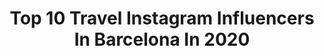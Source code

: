 ---
title: Top 10 Travel Instagram Influencers In Barcelona In 2020
description: >-
  Find top travel Instagram influencers in Barcelona in 2020. Most popular hashtags: #barcelona #travel #travelphotography #spain.
platform: Instagram
hits: 310
text_top: See the top-rated Instagram influencers on inBeat.
text_bottom: Our database aggregates 310 Instagram influencers like this in Barcelona, Spain for you to collaborate.
profiles:
  - username: "lo_lo_rina"
    fullname: >-
      L🅾️rin🅰️🛩
    bio: >-
      out there doin lots of stuff and things👧🏽. just pipi longstocking 💃🏼 💪gym freak f*ck racism🌏 #2fast4yall ✈️ ʎlɟ ⅋ ʇıɟ #flightattendant
    location: "Spain"
    followers: 5237
    engagement: 1872
    commentsToLikes: 0.068057
    id: ck9wf04gkmo900j78llzxtv6n
    verified: false
    hashtags: "#iamtb, #girlswhotravel, #creative, #blondesandcookies"
  - username: "nico_sosa_"
    fullname: >-
      Nicolás Ithiel Sosa 💎
    bio: >-
      Cada día escribes la historia de tu vida! 📝💫 📌| Rosario 📚| Marketing 🌎| 🇦🇷🇵🇦🇺🇸🇮🇹🇪🇸🇫🇷🇻🇦
    location: "Spain"
    followers: 7084
    engagement: 850
    commentsToLikes: 0.001967
    id: ck15ud2llmkdw0i190v7i0khm
    verified: false
    hashtags: "#sicily, #marsella, #francia, #travel"
  - username: "emilyginni"
    fullname: >-
      Emilia Giniyatova 🇷🇺🇪🇸
    bio: >-
      💠Figure skater,Spanish championship winner’19 💠Ambassador @chiquesport @giegi_by_karisma 💠Ambassador @goldenhorseskates 💠Run by @sabinagin
    location: "Spain"
    followers: 87461
    engagement: 280
    commentsToLikes: 0.028162
    id: ckf5lj4onprib0j23zwih6p39
    verified: false
    hashtags: "#chiquesquad, #rollergirl, #patinajeartistico, #roller"
  - username: "shootwithjuan"
    fullname: >-
      Juan 🇨🇴 Travel • Barcelona
    bio: >-
      📸 Barcelona-based freelance photographer & videographer 💻 Social media specialist & community builder 👇🏽PRINTS • PHOTOSHOOTS • PRESETS
    location: "Spain"
    followers: 11673
    engagement: 1062
    commentsToLikes: 0.163030
    id: ck0ucoxtphe4g0i19p1la5o03
    verified: false
    hashtags: "#ig, #loves, #prettycities, #forbestravelguide"
  - username: "aina.simon"
    fullname: >-
      AINA SIMON
    bio: >-
      Fashion • Food • Travel ✈️ | Barcelona - Madrid| 💌 ainasimonm@gmail.com
    location: "Spain"
    followers: 301725
    engagement: 670
    commentsToLikes: 0.006882
    id: ck0vyy6sp6d680i19gk2enc5c
    verified: false
    hashtags: "#elvive, #dalem, #porquetupelolovale, #noongirls"
  - username: "harris_jrt"
    fullname: >-
      🄷🄰🅁🅁🄸🅂 ♂️
    bio: >-
      I'ᴍ Hᴀᴿᴿɪs 🐕Jᴀᴄᴋᴿᴜsᴇʟʟ Creator📍#trueloverpets #petinblack 🎊1er.Aniversario 🎊 🎂17/03/2018 Barcelona Travel Addict🌏 🇪🇸🇮🇹🇭🇷🇧🇦🇸🇮🇫🇷
    location: "Spain"
    followers: 16567
    engagement: 815
    commentsToLikes: 0.145745
    id: ck6u5hw869q7x0j717xf5ruhh
    verified: false
    hashtags: "#mydogisthecutest, #jrtofinstagram, #jrtlove, #dogsworld"
  - username: "storiesofmytrips"
    fullname: >-
      Historias de mis viajes ✨
    bio: >-
      📷Travel Photography 👫Mafe + Lucas 🎈Looking for beauty in cultures around the world 🌏Zero plastic - Responsible travel 📍Barcelona 👇🏼#travelblog EN/ES
    location: "Spain"
    followers: 2249
    engagement: 1379
    commentsToLikes: 0.202910
    id: ckaownbii9lmq0i78q960ehfh
    verified: false
    hashtags: "#livingbythesea, #morocco, #mydubai, #splendid"
  - username: "davidpr1990"
    fullname: >-
      David Palacios Rubio
    bio: >-
      Journalist | Travel&Food | Barcelona. #luxurylifestyle #staycation #hospitality #finedining
    location: "Spain"
    followers: 20919
    engagement: 276
    commentsToLikes: 0.001102
    id: ck6tj8rcd28850j710gn8jpi0
    verified: false
    hashtags: "#foodiegram, #alcohol, #traveltheworld, #picoftheday"
  - username: "danirull.official"
    fullname: >-
      danielrull
    bio: >-
      HAIR & MAKEUP ARTIST / DIOR / CREATIVE DIRECTOR / CASTING DIRECTOR Barcelona/Zurich
    location: "Spain"
    followers: 19043
    engagement: 368
    commentsToLikes: 0.095710
    id: ck0w0ii8tedh20i19eb5soii8
    verified: false
    hashtags: "#fashionblogger, #malebeauty, #retouch, #visualart"
  - username: "sramboer"
    fullname: >-
      Simon Ramboer • Belgium
    bio: >-
      📸 Travel Photographer 📍currently in #Belgium ✈️ Traveler 🏄‍♂️Surfer 🏂 Snowboarder ✉️ simonramboer@gmail.com
    location: "Spain"
    followers: 18370
    engagement: 277
    commentsToLikes: 0.024515
    id: ck8t1hue1vtro0j78lwds60ji
    verified: false
    hashtags: "#neverstopexploring, #adventuretime, #catalunia, #catalunyafotos"
---